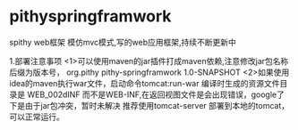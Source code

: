 # pithyspringframwork
spithy web框架
模仿mvc模式,写的web应用框架,持续不断更新中

1.部署注意事项
<1>可以使用maven的jar插件打成maven依赖,注意修改jar包名称后缀为版本号，
<dependency>
      <groupId>org.pithy</groupId>
      <artifactId>pithy-springframwork</artifactId>
      <version>1.0-SNAPSHOT</version>
</dependency>
<2>如果使用idea的maven执行war文件，启动命令tomcat:run-war 编译时生成的资源文件目录是
WEB_002dINF 而不是WEB-INF,在返回视图文件是会出现错误，google了下是由于jar包冲突，暂时未解决
推荐使用tomcat-server 部署到本地的tomcat，可以正常运行。

